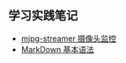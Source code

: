 学习实践笔记
---
* [mjpg-streamer 摄像头监控](/document/mjpg-streamer.md) 
* [MarkDown 基本语法](/document/markdown.md)